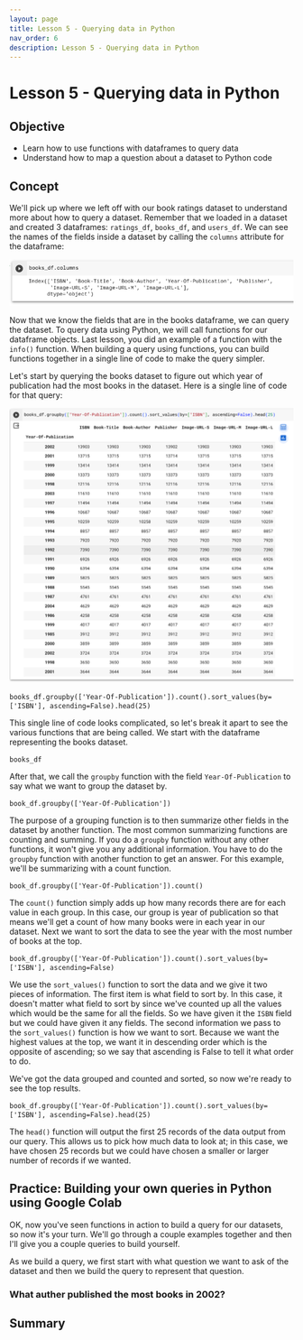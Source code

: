 ```yaml
---
layout: page
title: Lesson 5 - Querying data in Python
nav_order: 6
description: Lesson 5 - Querying data in Python
---
```

# Lesson 5 - Querying data in Python

## Objective

- Learn how to use functions with dataframes to query data
- Understand how to map a question about a dataset to Python code

## Concept

We'll pick up where we left off with our book ratings dataset to understand more about how to query a dataset.  Remember that we loaded in a dataset and created 3 dataframes: `ratings_df`, `books_df`, and `users_df`.  We can see the names of the fields inside a dataset by calling the `columns` attribute for the dataframe:

![image](images/05-books_df_columns.png)

Now that we know the fields that are in the books dataframe, we can query the dataset.  To query data using Python, we will call functions for our dataframe objects.  Last lesson, you did an example of a function with the `info()` function.  When building a query using functions, you can build functions together in a single line of code to make the query simpler.  

Let's start by querying the books dataset to figure out which year of publication had the most books in the dataset.  Here is a single line of code for that query:

![image](images/05-books_group_year.png)

```
books_df.groupby(['Year-Of-Publication']).count().sort_values(by=['ISBN'], ascending=False).head(25)
```

This single line of code looks complicated, so let's break it apart to see the various functions that are being called.  We start with the dataframe representing the books dataset.
```
books_df
```
After that, we call the `groupby` function with the field `Year-Of-Publication` to say what we want to group the dataset by.  
```
book_df.groupby(['Year-Of-Publication'])
```
The purpose of a grouping function is to then summarize other fields in the dataset by another function.  The most common summarizing functions are counting and summing.  If you do a `groupby` function without any other functions, it won't give you any additional information.  You have to do the `groupby` function with another function to get an answer.  For this example, we'll be summarizing with a count function.
```
book_df.groupby(['Year-Of-Publication']).count()
```
The `count()` function simply adds up how many records there are for each value in each group.  In this case, our group is year of publication so that means we'll get a count of how many books were in each year in our dataset.  Next we want to sort the data to see the year with the most number of books at the top.
```
book_df.groupby(['Year-Of-Publication']).count().sort_values(by=['ISBN'], ascending=False)
```
We use the `sort_values()` function to sort the data and we give it two pieces of information.  The first item is what field to sort by.  In this case, it doesn't matter what field to sort by since we've counted up all the values which would be the same for all the fields.  So we have given it the `ISBN` field but we could have given it any fields.  The second information we pass to the `sort_values()` function is how we want to sort.  Because we want the highest values at the top, we want it in descending order which is the opposite of ascending; so we say that ascending is False to tell it what order to do.

We've got the data grouped and counted and sorted, so now we're ready to see the top results.
```
book_df.groupby(['Year-Of-Publication']).count().sort_values(by=['ISBN'], ascending=False).head(25)
```
The `head()` function will output the first 25 records of the data output from our query.  This allows us to pick how much data to look at; in this case, we have chosen 25 records but we could have chosen a smaller or larger number of records if we wanted.

## Practice: Building your own queries in Python using Google Colab

OK, now you've seen functions in action to build a query for our datasets, so now it's your turn.  We'll go through a couple examples together and then I'll give you a couple queries to build yourself.  

As we build a query, we first start with what question we want to ask of the dataset and then we build the query to represent that question.

### What auther published the most books in 2002? 

## Summary

